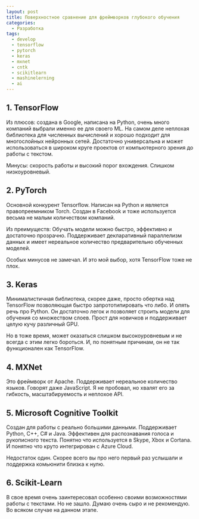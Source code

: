```yaml
---
layout: post
title: Поверхностное сравнение для фреймворков глубокого обучения
categories:
  - Разработка
tags:
  - develop
  - tensorflow
  - pytorch
  - keras
  - mxnet
  - cntk
  - scikitlearn
  - mashinelerning
  - ai
---
```


## 1. TensorFlow
Из плюсов: создана в Google, написана на Python, очень много компаний выбрали именно ее для своего ML. На самом деле неплохая библиотека для численных вычислений и хорошо подходит для многослойных нейронных сетей. Достаточно универсальна и может использоваться в широком круге проектов от компьютерного зрения до работы с текстом.

Минусы: скорость работы и высокий порог вхождения. Слишком низкоуровневый.

## 2. PyTorch
Основной конкурент Tensorflow. Написан на Python и является правопреемником Torch. Создан в Facebook и тоже используется весьма не малым количеством компаний.

Из преимуществ: Обучать модели можно быстро, эффективно и достаточно прозрачно. Поддерживает декларативный параллелизм данных и имеет нереальное количество предварительно обученных моделей.

Особых минусов не замечал. И это мой выбор, хотя TensorFlow тоже не плох.

## 3. Keras
Минималистичная библиотека, скорее даже, просто обертка над TensorFlow позволяющая быстро запрототипировать что либо. И опять речь про Python. Он достаточно легок и позволяет строить модели для обучения со множеством слоев. Прост для новичков и поддерживает целую кучу различный GPU.

Но в тоже время, может оказаться слишком высокоуровневым и не всегда с этим легко бороться. И, по понятным причинам, он не так функционален как TensorFlow.

## 4. MXNet
Это фреймворк от Apache. Поддерживает нереальное количество языков. Говорят даже JavaScript. Я не пробовал, но хвалят его за гибкость, масштабируемость и неплохое API.

## 5. Microsoft Cognitive Toolkit
Создан для работы с реально большими данными. Поддерживает Python, C++, C# и Java. Эффективен для распознавания голоса и рукописного текста. Понятно что используется в Skype, Xbox и Cortana. И понятно что круто интегрирован с Azure Cloud.

Недостаток один. Скорее всего вы про него первый раз услышали и поддержка комьюнити близка к нулю.

## 6. Scikit-Learn
В свое время очень заинтересовал особенно своими возможностями работы с текстами. Но не зашло. Думаю очень сыро и не рекомендую. Во всяком случае на данном этапе.
